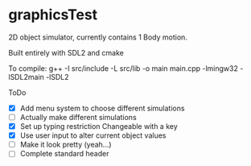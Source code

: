 # graphicsTest
2D object simulator, currently contains 1 Body motion.

Built entirely with SDL2 and cmake

To compile:
g++ -I src/include -L src/lib -o main main.cpp -lmingw32 -lSDL2main -lSDL2

ToDo
- [x] Add menu system to choose different simulations
- [ ] Actually make different simulations
- [x] Set up typing restriction Changeable with a key
- [x] Use user input to alter current object values
- [ ] Make it look pretty (yeah...)
- [ ] Complete standard header
